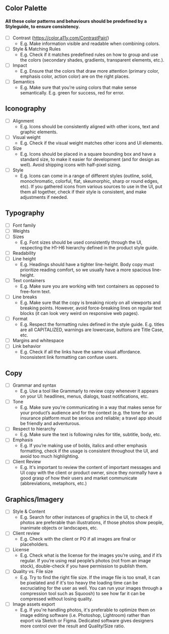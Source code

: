 
## Color Palette
#### All these color patterns and behaviours should be predefined by a Styleguide, to ensure consistency.
* [ ] Contrast (https://color.a11y.com/ContrastPair/)
    * E.g. Make information visible and readable when combining colors. 
* [ ] Style & Matching Rules
    * E.g. Check if it matches predefined rules on how to group and use the colors (secondary shades, gradients, transparent elements, etc.).
* [ ] Impact
    * E.g. Ensure that the colors that draw more attention (primary color, emphasis color, action color) are on the right places.
* [ ] Semantics
    * E.g. Make sure that you’re using colors that make sense semantically. E.g. green for success, red for error.

## Iconography
* [ ] Alignment 
    * E.g. Icons should be consistently aligned with other icons, text and graphic elements.
* [ ] Visual weight
    * E.g. Check if the visual weight matches other icons and UI elements.
* [ ] Size
    * E.g. Icons should be placed in a square bounding box and have a standard size, to make it easier for development (and for design as well). Avoid shipping icons with half-pixel sizing.
* [ ] Style 
    * E.g. Icons can come in a range of different styles (outline, solid, monochromatic, colorful, flat, skeumorphic, sharp or round edges, etc). If you gathered icons from various sources to use in the UI, put them all together, check  if their style is consistent, and make adjustments if needed.

## Typography
* [ ] Font family
* [ ] Weights
* [ ] Sizes
    * E.g. Font sizes should be used consistently through the UI, respecting the H1-H6 hierarchy defined in the product style guide.
* [ ] Readability
* [ ] Line height
    * E.g. Headings should have a tighter line-height. Body copy must prioritize reading comfort, so we usually have a more spacious line-height.
* [ ] Text containers
    * E.g. Make sure you are working with text containers as opposed to free-form text.
* [ ] Line breaks
    * E.g. Make sure that the copy is breaking nicely on all viewports and breaking points. However, avoid force-breaking lines on regular text blocks (it can look very weird on responsive web pages).
* [ ] Format
    * E.g. Respect the formatting rules defined in the style guide. E.g. titles are all CAPITALIZED, warnings are lowercase, buttons are Title Case, etc.
* [ ] Margins and whitespace
* [ ] Link behavior
    * E.g. Check if all the links have the same visual affordance. Inconsistent link formatting can confuse users.

## Copy
* [ ] Grammar and syntax
    * E.g. Use a tool like Grammarly to review copy whenever it appears on your UI: headlines, menus, dialogs, toast notifications, etc.
* [ ] Tone
    * E.g. Make sure you’re communicating in a way that makes sense for your product’s audience and for the context (e.g. the tone for an insurance platform must be serious and reliable; a travel app should be friendly and adventurous.
* [ ] Respect to hierarchy
    * E.g. Make sure the text is following rules for title, subtitle, body, etc.
* [ ] Emphasis 
    * E.g. If you’re making use of bolds, italics and other emphasis formatting, check if the usage is consistent throughout the UI, and avoid too much highlighting.
* [ ] Client Review
    * E.g. It's important to review the content of important messages and UI copy with the client or product owner, since they normally have a good grasp of how their users and market communicate (abbreviations, metaphors, etc.)

## Graphics/Imagery
* [ ] Style & Content
    * E.g. Search for other instances of graphics in the UI, to check if photos are preferable than illustrations, if those photos show people, inanimate objects or landscapes, etc.
* [ ] Client review
    * E.g. Check with the client or PO if all images are final or placeholders.
* [ ] License
    * E.g. Check what is the license for the images you’re using, and if it’s regular. If you’re using real people’s photos (not from an image stock), double-check if you have permission to publish them.
* [ ] Quality vs. File size
    * E.g. Try to find the right file size. If the image file is too small, it can be pixelated and if it's too heavy the loading time can be excruciating for the user as well. You can run your images through a compression tool such as Squoosh) to see how far it can be compressed without losing quality.
* [ ] Image assets export
    * E.g. If you're handling photos, it's preferable to optimize them on image editing software (i.e. Photoshop, Lightroom) rather than export via Sketch or Figma. Dedicated software gives designers more control over the result and Quality/Size ratio.
